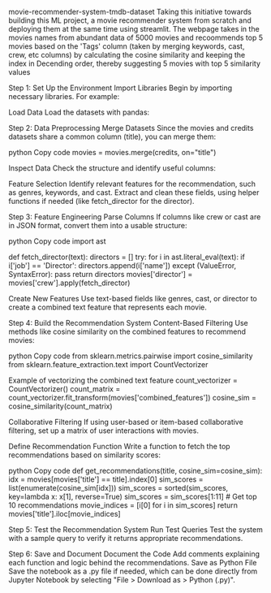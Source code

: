 movie-recommender-system-tmdb-dataset
Taking this initiative towards building this ML project, a movie recommender system from scratch and deploying them at the same time using streamlit. The webpage takes in the movies names from abundant data of 5000 movies and recoommends top 5 movies based on the 'Tags' column (taken by merging keywords, cast, crew, etc columns) by calculating the cosine similarity and keeping the index in Decending order, thereby suggesting 5 movies with top 5 similarity values

Step 1: Set Up the Environment Import Libraries Begin by importing necessary libraries. For example:

Load Data Load the datasets with pandas:

Step 2: Data Preprocessing Merge Datasets Since the movies and credits datasets share a common column (title), you can merge them:

python Copy code movies = movies.merge(credits, on="title")

Inspect Data Check the structure and identify useful columns:

Feature Selection Identify relevant features for the recommendation, such as genres, keywords, and cast. Extract and clean these fields, using helper functions if needed (like fetch_director for the director).

Step 3: Feature Engineering Parse Columns If columns like crew or cast are in JSON format, convert them into a usable structure:

python Copy code import ast

def fetch_director(text): directors = [] try: for i in ast.literal_eval(text): if i['job'] == 'Director': directors.append(i['name']) except (ValueError, SyntaxError): pass return directors movies['director'] = movies['crew'].apply(fetch_director)

Create New Features Use text-based fields like genres, cast, or director to create a combined text feature that represents each movie.

Step 4: Build the Recommendation System Content-Based Filtering Use methods like cosine similarity on the combined features to recommend movies:

python Copy code from sklearn.metrics.pairwise import cosine_similarity from sklearn.feature_extraction.text import CountVectorizer

Example of vectorizing the combined text feature
count_vectorizer = CountVectorizer() count_matrix = count_vectorizer.fit_transform(movies['combined_features']) cosine_sim = cosine_similarity(count_matrix)

Collaborative Filtering If using user-based or item-based collaborative filtering, set up a matrix of user interactions with movies.

Define Recommendation Function Write a function to fetch the top recommendations based on similarity scores:

python Copy code def get_recommendations(title, cosine_sim=cosine_sim): idx = movies[movies['title'] == title].index[0] sim_scores = list(enumerate(cosine_sim[idx])) sim_scores = sorted(sim_scores, key=lambda x: x[1], reverse=True) sim_scores = sim_scores[1:11] # Get top 10 recommendations movie_indices = [i[0] for i in sim_scores] return movies['title'].iloc[movie_indices]

Step 5: Test the Recommendation System Run Test Queries Test the system with a sample query to verify it returns appropriate recommendations.

Step 6: Save and Document Document the Code Add comments explaining each function and logic behind the recommendations. Save as Python File Save the notebook as a .py file if needed, which can be done directly from Jupyter Notebook by selecting "File > Download as > Python (.py)".
